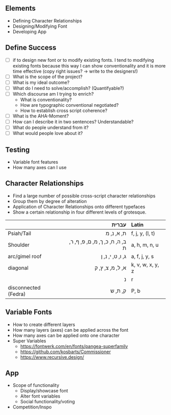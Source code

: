 ## Elements
- Defining Character Relationships
- Designing/Modifying Font
- Developing App

## Define Success
- [ ] if to design new font or to modify existing fonts. I tend to modifying existing fonts because this way I can show conventionality and it is more time effective (copy right issues? → write to the designers!)
- [ ] What is the scope of the project?
- [ ] What is my ideal outcome?
- [ ] What do I need to solve/accomplish? (Quantifyable?)
- [ ] Which discourse am I trying to enrich?
    - What is conventionality?
    - How are typographic conventional negotiated?
    - How to establish cross script coherence?
- [ ] What is the AHA-Moment?
- [ ] How can I describe it in two sentences? Understandable?
- [ ] What do people understand from it?
- [ ] What would people love about it?

## Testing
- Variable font features
- How many axes can I use

## Character Relationships
- Find a large number of possible cross-script character relationships
- Group them by degree of alteration
- Application of Character Relationships onto different typefaces
- Show a certain relationship in four different levels of grotesque.

| | עברית | Latin |
| --- | ---: | :--- |
| Psiah/Tail |	ת, א, נ, מ	| f, j, y, (l, t) |
| Shoulder |	ב, ה, ח, כ, ך, מ, ם, פ, ף, ר, ת	| a, h, m, n, u |
| arc/gimel roof |	ג, ו, ט, י, נ, ן	| a, f, j, y, s |
| diagonal |	א, ל, מ, צ, ץ, ק	| k, v, w, x, y, z |
| |	נ	| r |
| disconnected (Fedra) |	ק, ת, ש	| P, b |

## Variable Fonts
- How to create different layers
- How many layers (axes) can be applied across the font
- How many axes can be applied onto one character
- Super Variables
    - https://fontwerk.com/en/fonts/pangea-superfamily
    - https://github.com/kosbarts/Commissioner
    - https://www.recursive.design/

## App
- Scope of functionality
    - Display/showcase font
    - Alter font variables
    - Social functionality/voting
- Competition/Inspo 